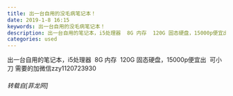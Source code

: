 ```yaml
---
title: 出一台自用的没毛病笔记本！
date: 2019-1-8 16:15
keywords: 出一台自用的没毛病笔记本！
description: 出一台自用的笔记本，i5处理器  8G 内存  120G 固态硬盘，15000p便宜出  可小刀 需要的加微信zzy1120723930
categories: used
---
```

<td class="t_f" id="postmessage_2642014">

出一台自用的笔记本，i5处理器  8G 内存  120G 固态硬盘，15000p便宜出  可小刀 需要的加微信zzy1120723930</td>
###### 转载自[菲龙网]